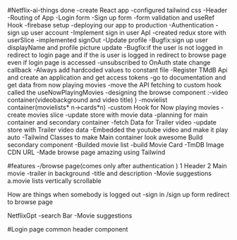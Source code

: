 #Netflix-ai-things done
-create React app
-configured tailwind css
-Header
-Routing of App
-Login form
-Sign up form
-form validation and useRef Hook
-firebase setup
-deploying our app to production
-Authentication -sign up user account
-Implement sign in user ApI
-created redux store with userSlice
-implemented signOut
-Update profile
-Bugfix:sign up user displayName and profile picture update
-Bugfix:if the user is not logged in redirect to login page and if the is user is logged in redirect to browse page even if login page is accessed
-unsubscribed to OnAuth state change callback
-Always add hardcoded values to constant file
-Register TMdB Api and create an application and get access tokens
-go to documentation and get data from now playing movies
-move the API fetching to custom hook called the useNowPlayingMovies
-designing the browse component
:-video container(videobackground and video title) )
-movielist container(movielists* n->cards*n)
-custom Hook for Now playing movies
-create movies slice
-update store with movie data
-planning for main container and secondary container
-fetch Data for Trailer video
-update store with Trailer video data
-Embedded the youtube video and make it play auto
-Tailwind Classes to make Main container look awesome
Build secondary component
-Builded movie list
-build Movie Card
-TmDB Image CDN URL
-Made browse page amazing using Tailwind

#features
-/browse page(comes only after authentication )
1 Header
2 Main movie
-trailer in background
-title and description
-Movie suggestions
a.movie lists vertically scrollable

How are things when somebody is logged out
-sign in /sign up form redirect to browse page

NetflixGpt
-search Bar
-Movie suggestions

#Login page
common header component
